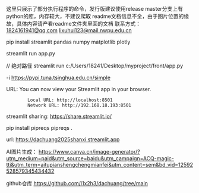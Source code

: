 这里只展示了部分执行程序的命令，发行版建议使用release
master分支上有python的库，内存较大，不建议爬取
readme文档信息不全，由于图片位置的缘故，具体内容请产看readme文件夹里面的文档
联系方式： 1824161941@qq.com
lixuhui123@mail.nwpu.edu.cn

pip install streamlit pandas numpy matplotlib plotly

streamlit run app.py

// 绝对路径
streamlit run c:/Users/18241/Desktop/myproject/front/app.py

-i https://pypi.tuna.tsinghua.edu.cn/simple

URL:
            You can now view your Streamlit app in your browser.

            Local URL: http://localhost:8501
            Network URL: http://192.168.18.193:8501

streamlit sharing: 
    https://share.streamlit.io/

pip install pipreqs
pipreqs .

url: 
    https://dachuang2025shanxi.streamlit.app

AI图片生成：
    https://www.canva.cn/image-generator/?utm_medium=paid&utm_source=baidu&utm_campaign=ACQ-magic-tti&utm_term=aitupianshengchengmianfei&utm_content=sem&bd_vid=12592528579345434432

github仓库
    https://github.com/l1x2h3/dachuang/tree/main


